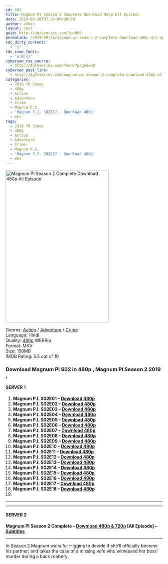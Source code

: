 ```yaml
---
id: 601
title: Magnum PI Season 2 Complete Download 480p All Episode
date: 2019-09-28T07:34:09+00:00
author: admin
layout: post
guid: http://4gtvseries.com/?p=956
permalink: /2019/09/28/magnum-pi-season-2-complete-download-480p-all-episode-3/
tdc_dirty_content:
  - "1"
tdc_icon_fonts:
  - 'a:0:{}'
cyberseo_rss_source:
  - http://4gtvseries.com/feed/?paged=88
cyberseo_post_link:
  - http://4gtvseries.com/magnum-pi-season-2-complete-download-480p-all-episode/
categories:
  - 2019 TV Shows
  - 480p
  - Action
  - Adventure
  - Crime
  - Magnum P.I.
  - 'Magnum P.I. S02E17 - Download 480p'
  - mkv
tags:
  - 2019 TV Shows
  - 480p
  - Action
  - Adventure
  - Crime
  - Magnum P.I.
  - 'Magnum P.I. S02E17 - Download 480p'
  - mkv
---
```

<img loading="lazy" fifu-featured="1" class="aligncenter" src="https://1.bp.blogspot.com/-9ygthcgK_jw/XY7i5aWvbnI/AAAAAAAAADE/_dDd3Ebd0_4ITyK4cHSdFHhgcWFWjNjzQCK4BGAYYCw/s1600/Magnum%2BPI%2BSeason%2B2.jpg" alt="Magnum PI Season 2 Complete Download 480p All Episode" title="Magnum PI Season 2 Complete Download 480p All Episode" width="330" height="488" />

Genres:&nbsp;<a href="http://4gtvseries.com/tag/action/" data-wpel-link="internal">Action</a>&nbsp;/&nbsp;<a href="http://4gtvseries.com/tag/adventure/" data-wpel-link="internal">Adventure</a>&nbsp;/&nbsp;<a href="http://4gtvseries.com/tag/crime/" data-wpel-link="internal">Crime</a>  
Language: Hindi  
Quality:&nbsp;<a href="http://4gtvseries.com/tag/480p/" data-wpel-link="internal">480p</a> WEBRip  
Format: MKV  
Size: 150MB  
IMDB Rating: 5.5 out of 10

### **Download Magnum PI S02 in 480p , Magnum PI Season 2 2019 ,&nbsp;**

#### <span><strong>SERVER 1</strong></span>

  1. **Magnum P.I. S02E01 – <a href="http://slink.dl480p.xyz/fsVvSI" data-wpel-link="external" target="_blank" rel="nofollow external noopener noreferrer" class="wpel-icon-left"><i class="wpel-icon fa fa-download" aria-hidden="true"></i>Download 480p</a>**
  2. **Magnum P.I. S02E02 – <a href="http://slink.dl480p.xyz/mDdv1izO" data-wpel-link="external" target="_blank" rel="nofollow external noopener noreferrer" class="wpel-icon-left"><i class="wpel-icon fa fa-download" aria-hidden="true"></i>Download 480p</a>**
  3. **Magnum P.I. S02E03 – <a href="http://slink.dl480p.xyz/SaHbnGU" data-wpel-link="external" target="_blank" rel="nofollow external noopener noreferrer" class="wpel-icon-left"><i class="wpel-icon fa fa-download" aria-hidden="true"></i>Download 480p</a>**
  4. **Magnum P.I. S02E04 – <a href="http://slink.dl480p.xyz/qA0pCu" data-wpel-link="external" target="_blank" rel="nofollow external noopener noreferrer" class="wpel-icon-left"><i class="wpel-icon fa fa-download" aria-hidden="true"></i>Download 480p</a>**
  5. **Magnum P.I. S02E05 – <a href="http://slink.dl480p.xyz/ehXCq9" data-wpel-link="external" target="_blank" rel="nofollow external noopener noreferrer" class="wpel-icon-left"><i class="wpel-icon fa fa-download" aria-hidden="true"></i>Download 480p</a>**
  6. **Magnum P.I. S02E06 – <a href="http://slink.dl480p.xyz/rWYJ" data-wpel-link="external" target="_blank" rel="nofollow external noopener noreferrer" class="wpel-icon-left"><i class="wpel-icon fa fa-download" aria-hidden="true"></i>Download 480p</a>**
  7. **Magnum P.I. S02E07 – <a href="http://slink.dl480p.xyz/YLQnoCgv" data-wpel-link="external" target="_blank" rel="nofollow external noopener noreferrer" class="wpel-icon-left"><i class="wpel-icon fa fa-download" aria-hidden="true"></i>Download 480p</a>**
  8. **Magnum P.I. S02E08 – <a href="http://slink.dl480p.xyz/evBN4jtp" data-wpel-link="external" target="_blank" rel="nofollow external noopener noreferrer" class="wpel-icon-left"><i class="wpel-icon fa fa-download" aria-hidden="true"></i>Download 480p</a>**
  9. **Magnum P.I. S02E09 – <a href="http://slink.dl480p.xyz/8TqOQ" data-wpel-link="external" target="_blank" rel="nofollow external noopener noreferrer" class="wpel-icon-left"><i class="wpel-icon fa fa-download" aria-hidden="true"></i>Download 480p</a>**
 10. **Magnum P.I. S02E10 – <a href="http://slink.dl480p.xyz/5vEyI" data-wpel-link="external" target="_blank" rel="nofollow external noopener noreferrer" class="wpel-icon-left"><i class="wpel-icon fa fa-download" aria-hidden="true"></i>Download 480p</a>**
 11. **Magnum P.I. S02E11 – <a href="http://slink.dl480p.xyz/48GSvS" data-wpel-link="external" target="_blank" rel="nofollow external noopener noreferrer" class="wpel-icon-left"><i class="wpel-icon fa fa-download" aria-hidden="true"></i>Download 480p</a>**
 12. **Magnum P.I. S02E12 – <a href="http://slink.dl480p.xyz/xuIayz" data-wpel-link="external" target="_blank" rel="nofollow external noopener noreferrer" class="wpel-icon-left"><i class="wpel-icon fa fa-download" aria-hidden="true"></i>Download 480p</a>**
 13. **Magnum P.I. S02E13 – <a href="http://slink.dl480p.xyz/p277yFB5" data-wpel-link="external" target="_blank" rel="nofollow external noopener noreferrer" class="wpel-icon-left"><i class="wpel-icon fa fa-download" aria-hidden="true"></i>Download 480p</a>**
 14. **Magnum P.I. S02E14 – <a href="http://slink.dl480p.xyz/h9nr" data-wpel-link="external" target="_blank" rel="nofollow external noopener noreferrer" class="wpel-icon-left"><i class="wpel-icon fa fa-download" aria-hidden="true"></i>Download 480p</a>**
 15. **Magnum P.I. S02E15 – <a href="http://slink.dl480p.xyz/zIDVz7" data-wpel-link="external" target="_blank" rel="nofollow external noopener noreferrer" class="wpel-icon-left"><i class="wpel-icon fa fa-download" aria-hidden="true"></i>Download 480p</a>**
 16. **Magnum P.I. S02E16 – <a href="http://slink.dl480p.xyz/NMy3O" data-wpel-link="external" target="_blank" rel="nofollow external noopener noreferrer" class="wpel-icon-left"><i class="wpel-icon fa fa-download" aria-hidden="true"></i>Download 480p</a>**
 17. **Magnum P.I. S02E17 – <a href="http://slink.dl480p.xyz/zdK4L" data-wpel-link="external" target="_blank" rel="nofollow external noopener noreferrer" class="wpel-icon-left"><i class="wpel-icon fa fa-download" aria-hidden="true"></i>Download 480p</a>**
 18. **Magnum P.I. S02E18 – <a href="http://slink.dl480p.xyz/QblJu03" data-wpel-link="external" target="_blank" rel="nofollow external noopener noreferrer" class="wpel-icon-left"><i class="wpel-icon fa fa-download" aria-hidden="true"></i>Download 480p</a>**
 19. 

* * *

* * *

#### <span><strong>SERVER 2</strong></span>

**Magnum PI Season 2 Complete – <a href="http://dl480p.xyz/723/" data-wpel-link="external" target="_blank" rel="nofollow external noopener noreferrer" class="wpel-icon-left"><i class="wpel-icon fa fa-download" aria-hidden="true"></i>Download 480p & 720p</a> [All Episode] – <a href="https://subscene.com/subtitles/magnum-pi-2018-second-season" data-wpel-link="external" target="_blank" rel="nofollow external noopener noreferrer" class="wpel-icon-left"><i class="wpel-icon fa fa-download" aria-hidden="true"></i>Subtitles</a>**

* * *

In Season 2 Magnum waits for Higgins to decide if she’ll officially become his partner; and takes the case of a missing wife who witnessed her boss’ murder during a bank robbery.

<div align="center">
</div>